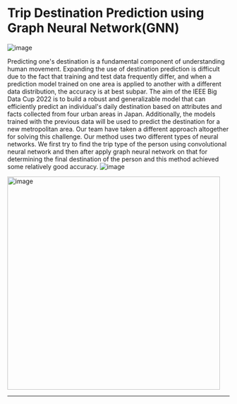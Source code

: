 # Trip Destination Prediction using Graph Neural Network(GNN)
![image](https://github.com/akash3patel/People_Flow_Dataset/assets/147214109/5db1b1fa-d68a-4b98-945a-13f0b2d44a01)

Predicting one's destination is a fundamental component of understanding human movement. Expanding the use of destination prediction is difficult due to the fact that training and test data frequently differ, and when a prediction model trained on one area is applied to another with a different data distribution, the accuracy is at best subpar. The aim of the IEEE Big Data Cup 2022 is to build a robust and generalizable model that can efficiently predict an individual's daily destination based on attributes and facts collected from four urban areas in Japan. Additionally, the models trained with the previous data will be used to predict the destination for a new metropolitan area. Our team have taken a different approach altogether for solving this challenge. Our method uses two different types of neural networks. We first try to find the trip type of the person using convolutional neural network and then after apply graph neural network on that for determining the final destination of the person and this method achieved some relatively good accuracy. ![image](https://github.com/akash3patel/People_Flow_Dataset/assets/147214109/93862bd8-f593-47a2-99ad-97b33255d1d4)

<img width="482" alt="image" src="https://github.com/akash3patel/People_Flow_Dataset/assets/147214109/b2f678ee-404c-4e5c-91b5-6284d7717dff">

----------------------------------------------------------------------------------



